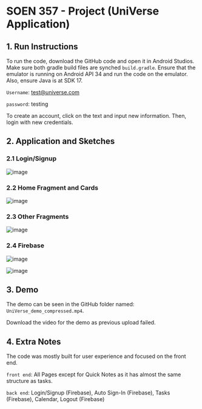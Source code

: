 # SOEN 357 - Project (UniVerse Application)

## 1. Run Instructions
To run the code, download the GitHub code and open it in Android Studios. Make sure both gradle build files are synched `build.gradle`.
Ensure that the emulator is running on Android API 34 and run the code on the emulator. Also, ensure Java is at SDK 17.

`Username`: test@universe.com

`password`: testing

To create an account, click on the text and input new information. Then, login with new credentials.

## 2. Application and Sketches
### 2.1 Login/Signup

![image](https://github.com/harri012/UniVerse/assets/97982249/d807bbd1-e028-447d-950d-fe2d63efbf21)

### 2.2 Home Fragment and Cards
![image](https://github.com/harri012/UniVerse/assets/97982249/44340c28-2f4d-4460-9b14-904385a86bb3)

### 2.3 Other Fragments 
![image](https://github.com/harri012/UniVerse/assets/97982249/7d0e2e85-848b-4f52-8f1a-84e70c0aa4a5)

### 2.4 Firebase 
![image](https://github.com/harri012/UniVerse/assets/97982249/3ad250f6-b12b-43c9-b50d-50e159523929)

![image](https://github.com/harri012/UniVerse/assets/97982249/102db10f-c4c6-4b1a-b63d-be7f17b3fbfa)


## 3. Demo
The demo can be seen in the GitHub folder named: `UniVerse_demo_compressed.mp4`.

Download the video for the demo as previous upload failed.

## 4. Extra Notes
The code was mostly built for user experience and focused on the front end.

`front end`: All Pages except for Quick Notes as it has almost the same structure as tasks.

`back end`: Login/Signup (Firebase), Auto Sign-In (Firebase), Tasks (Firebase), Calendar, Logout (Firebase)

